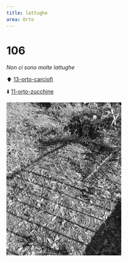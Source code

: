 ```yaml
---
title: lattughe
area: Orto
---
```

# 106
_Non ci sono molte lattughe_

⬆️ [13-orto-carciofi](13-orto-carciofi.md)

⬇️ [11-orto-zucchine](11-orto-zucchine.md)

![foto_33](_assets/preview/foto_33.jpg)